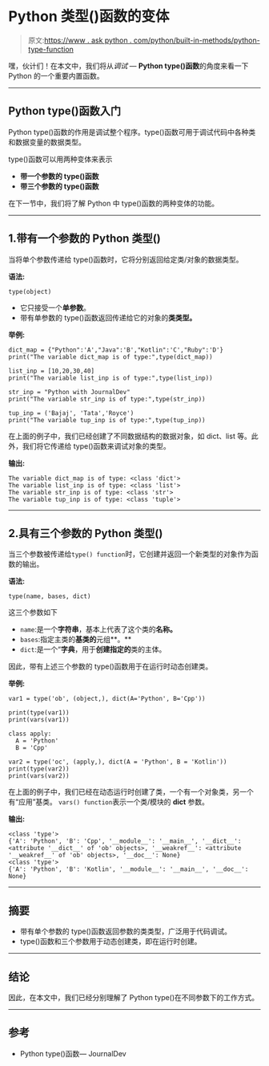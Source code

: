 # Python 类型()函数的变体

> 原文:[https://www . ask python . com/python/built-in-methods/python-type-function](https://www.askpython.com/python/built-in-methods/python-type-function)

嘿，伙计们！在本文中，我们将从*调试* — **Python type()函数**的角度来看一下 Python 的一个重要内置函数。

* * *

## Python type()函数入门

Python type()函数的作用是调试整个程序。type()函数可用于调试代码中各种类和数据变量的数据类型。

type()函数可以用两种变体来表示

*   **带一个参数的 type()函数**
*   **带三个参数的 type()函数**

在下一节中，我们将了解 Python 中 type()函数的两种变体的功能。

* * *

## 1.带有一个参数的 Python 类型()

当将单个参数传递给 type()函数时，它将分别返回给定类/对象的数据类型。

**语法:**

```
type(object)

```

*   它只接受一个**单参数**。
*   带有单参数的 type()函数返回传递给它的对象的**类类型。**

**举例:**

```
dict_map = {"Python":'A',"Java":'B',"Kotlin":'C',"Ruby":'D'}
print("The variable dict_map is of type:",type(dict_map))

list_inp = [10,20,30,40]
print("The variable list_inp is of type:",type(list_inp))

str_inp = "Python with JournalDev"
print("The variable str_inp is of type:",type(str_inp))

tup_inp = ('Bajaj', 'Tata','Royce')
print("The variable tup_inp is of type:",type(tup_inp))

```

在上面的例子中，我们已经创建了不同数据结构的数据对象，如 dict、list 等。此外，我们将它传递给 type()函数来调试对象的类型。

**输出:**

```
The variable dict_map is of type: <class 'dict'>
The variable list_inp is of type: <class 'list'>
The variable str_inp is of type: <class 'str'>
The variable tup_inp is of type: <class 'tuple'>

```

* * *

## 2.具有三个参数的 Python 类型()

当三个参数被传递给`type() function`时，它创建并返回一个新类型的对象作为函数的输出。

**语法:**

```
type(name, bases, dict)

```

这三个参数如下

*   `name`:是一个**字符串**，基本上代表了这个类的**名称。**
*   `bases`:指定主类的**基类的**元组**。**
*   `dict`:是一个“**字典**，用于**创建指定的**类的主体。

因此，带有上述三个参数的 type()函数用于在运行时动态创建类。

**举例:**

```
var1 = type('ob', (object,), dict(A='Python', B='Cpp'))

print(type(var1))
print(vars(var1))

class apply:
  A = 'Python'
  B = 'Cpp'

var2 = type('oc', (apply,), dict(A = 'Python', B = 'Kotlin'))
print(type(var2))
print(vars(var2))

```

在上面的例子中，我们已经在动态运行时创建了类，一个有一个对象类，另一个有“应用”基类。 `vars() function`表示一个类/模块的 __dict__ 参数。

**输出:**

```
<class 'type'>
{'A': 'Python', 'B': 'Cpp', '__module__': '__main__', '__dict__': <attribute '__dict__' of 'ob' objects>, '__weakref__': <attribute '__weakref__' of 'ob' objects>, '__doc__': None}
<class 'type'>
{'A': 'Python', 'B': 'Kotlin', '__module__': '__main__', '__doc__': None}

```

* * *

## 摘要

*   带有单个参数的 type()函数返回参数的类类型，广泛用于代码调试。
*   type()函数和三个参数用于动态创建类，即在运行时创建。

* * *

## 结论

因此，在本文中，我们已经分别理解了 Python type()在不同参数下的工作方式。

* * *

## 参考

*   Python type()函数— JournalDev